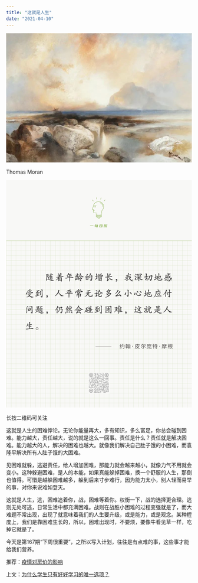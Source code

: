 ```yaml
---
title: "这就是人生"
date: "2021-04-10"
---
```


![连岳文章](images/连岳文章picture-7.jpg)

Thomas Moran

  

![连岳文章](images/连岳文章picture-8.jpg)

长按二维码可关注

  

这就是人生的困难悖论。无论你能量再大，多有知识，多么富足，你总会碰到困难。能力越大，责任越大，说的就是这么一回事。责任是什么？责任就是解决困难。能力越大的人，解决的困难也越大。就像我们解决自己肚子饿的小困难，而袁隆平解决所有人肚子饿的大困难。

  

见困难就躲，逃避责任，给人增加困难，那能力就会越来越小，就像力气不用就会变小。这种躲避困难，是人的本能，如果真能躲掉困难，换一个舒服的人生，那倒也值得。可惜是越躲困难越多，躲到后来寸步难行，因为能力太小，别人轻而易举的事，对你来说难如登天。

  

这就是人生，逃，困难追着你，战，困难等着你。权衡一下，战的选择更合理。逃则无处可逃，日常生活中都充满困难。战则在战胜小困难的过程变强就是了，而大难题不常出现，出现了就意味着我们的人生要升级，或是能力，或是观念。某种程度上，我们是靠困难生长的，所以，困难出现时，不要烦，要像牛看见草一样，吃掉它就是了。

  

今天是第167期“下周很重要”，之所以写入计划，往往是有点难的事，这些事才能给我们营养。

  

推荐：[疫情对房价的影响](http://mp.weixin.qq.com/s?__biz=MjM5NDU0Mjk2MQ==&mid=2651637293&idx=1&sn=d20f15236eb43f04a2d20f81327e5bb1&chksm=bd7e42338a09cb25217b4db7562043b9d471ce7e7a2abf7cd82b370d0a7198e7a9499c3712ef&scene=21#wechat_redirect)  

上文：[为什么学生只有好好学习的唯一选项？](http://mp.weixin.qq.com/s?__biz=MjM5NDU0Mjk2MQ==&mid=2651697338&idx=1&sn=9cb64c7eba0478e510aa40479fb9bd0e&chksm=bd7f34a48a08bdb2f2567cdfd8149b7ec5077cb12dde57b34dc7b8a45a28d5354309a49f1075&scene=21#wechat_redirect)
